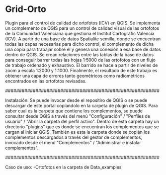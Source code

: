 # Grid-Orto
Plugin para el control de calidad de ortofotos (ICV) en QGIS.
Se implementa un complemento de QGIS para un control de calidad visual de las ortofotos de la Comunidad Valenciana que gestiona el Institut Cartogràfic Valencià (ICV). A partir de una base de datos Spatialite semilla, donde se encuentran todas las capas necesarias para dicho control, el complemento de dicha una copia para trabajar sobre él y genera una conexión a esa base de datos dentro de QGIS.
Se crean relaciones entre las tablas de la base de datos para conseguir barrer todas las hojas 1:5000 de las ortofotos con un flujo de trabajo ordenado y exhaustivo. El barrido se hace a partir de niveles de zoom a escala 1:2000 y 1:1000.
Finalmente, el resultado de este trabajo es obtener una capa de errores tanto geométricos como radiométricos encontrados en las ortofotos revisadas.

########################################################

Instalación: Se puede invocar desde el repositiro de QGIS o se puede descargar de este portal copíandolo en la carpeta de plugin de QGIS. Para saber cual es la carpeta que contiene los complementos, se puede consultar desde QGIS a través del menú "Configuración" / "Perfiles de usuario" / "Abrir la carpeta del perfil activo". Dentro de esta carpeta hay un directorio "plugins" que es donde se encuentran los complementos que se cargan al iniciar QGIS. También es esta la carpeta donde se copián los complementos descargados a través del gestor de complementos, invocado desde el menú "Complementos" / "Administrar e instalar complementos".

########################################################

Caso de uso: -Ortofotos en la carpeta de Data_examples
